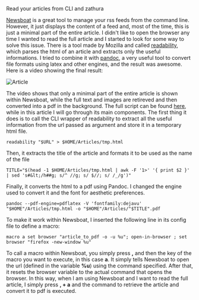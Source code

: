 Read your articles from CLI and zathura

[Newsboat](https://newsboat.org/) is a great tool to manage your rss feeds from the command line. However, it just displays the content of a feed and, most of the time, this is just a minimal part of the entire article. I didn't like to open the browser any time I wanted to read the full article and I started to look for some way to solve this issue. There is a tool made by Mozilla and called [readability](https://github.com/mozilla/readability), which parses the html of an article and extracts only the useful informations. I tried to combine it with [pandoc](https://pandoc.org/), a very useful tool to convert file formats using latex and other engines, and the result was awesome. Here is a video showing the final result:

![Article](../data/pics/article.gif)

The video shows that only a minimal part of the entire article is shown within Newsboat, while the full text and images are retireved and then converted into a pdf in the background. The full script can be found [here](https://github.com/prempaolo/dotfiles/blob/master/.local/bin/tools/article_to_pdf), while in this article I will go through its main components. The first thing it does is to call the CLI wrapper of readability to extract all the useful information from the url passed as argument and store it in a temporary html file.
```
readability "$URL" > $HOME/Articles/tmp.html
```
Then, it extracts the title of the article and formats it to be used as the name of the file
```
TITLE="$(head -1 $HOME/Articles/tmp.html | awk -F '1>' '{ print $2 }' | sed 's#&lt;/h##g; s/^ //g; s/ $//; s/ /_/g')"
```
Finally, it converts the html to a pdf using Pandoc. I changed the engine used to convert it and the font for aesthetic preferences.
```
pandoc --pdf-engine=pdflatex -V 'fontfamily:dejavu' "$HOME"/Articles/tmp.html -o "$HOME"/Articles/"$TITLE".pdf
```
To make it work within Newsboat, I inserted the following line in its config file to define a macro:
```
macro a set browser "article_to_pdf -o -u %u"; open-in-browser ; set browser "firefox -new-window %u"
```
To call a macro within Newsboat, you simply press **,** and then the key of the macro you want to execute, in this case **a**. It simply tells Newsboat to open the url (defined in the variable **%u**) using the command specified. After that, it resets the browser variable to the actual command that opens the browser. In this way, when I am using Newsboat and I want to read the full article, I simply press **, + a** and the command to retrieve the article and convert it to pdf is executed.
